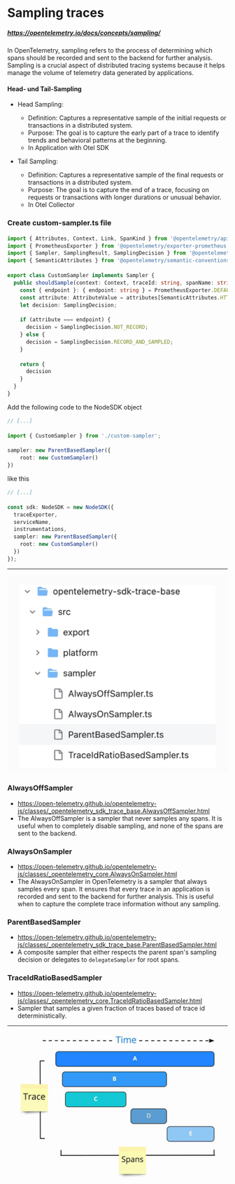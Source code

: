# Sampling traces

##### https://opentelemetry.io/docs/concepts/sampling/

In OpenTelemetry, sampling refers to the process of determining which spans should be recorded and sent to the backend for further analysis. Sampling is a crucial aspect of distributed tracing systems because it helps manage the volume of telemetry data generated by applications.

#### Head- und Tail-Sampling
- Head Sampling:
  * Definition: Captures a representative sample of the initial requests or transactions in a distributed system.
  * Purpose: The goal is to capture the early part of a trace to identify trends and behavioral patterns at the beginning.
  * In Application with Otel SDK
  

- Tail Sampling:
  * Definition: Captures a representative sample of the final requests or transactions in a distributed system.
  * Purpose: The goal is to capture the end of a trace, focusing on requests or transactions with longer durations or unusual behavior.
  * In Otel Collector

### Create custom-sampler.ts file
```typescript
import { Attributes, Context, Link, SpanKind } from '@opentelemetry/api';
import { PrometheusExporter } from '@opentelemetry/exporter-prometheus';
import { Sampler, SamplingResult, SamplingDecision } from '@opentelemetry/sdk-trace-base';
import { SemanticAttributes } from '@opentelemetry/semantic-conventions';

export class CustomSampler implements Sampler {
  public shouldSample(context: Context, traceId: string, spanName: string, spanKind: SpanKind, attributes: Attributes, links: Link[]): SamplingResult {
    const { endpoint }: { endpoint: string } = PrometheusExporter.DEFAULT_OPTIONS;
    const attribute: AttributeValue = attributes[SemanticAttributes.HTTP_TARGET];
    let decision: SamplingDecision;

    if (attribute === endpoint) {
      decision = SamplingDecision.NOT_RECORD;
    } else {
      decision = SamplingDecision.RECORD_AND_SAMPLED;
    }

    return {
      decision
    }
  }
}
```

Add the following code to the NodeSDK object

```typescript
// [...]

import { CustomSampler } from './custom-sampler';

sampler: new ParentBasedSampler({
    root: new CustomSampler()
})
```

like this

```typescript
// [...]

const sdk: NodeSDK = new NodeSDK({
  traceExporter,
  serviceName,
  instrumentations,
  sampler: new ParentBasedSampler({
    root: new CustomSampler()
  })    
});
```

---

![trace-spans.web](assets/samplers.png)

### AlwaysOffSampler
- https://open-telemetry.github.io/opentelemetry-js/classes/_opentelemetry_sdk_trace_base.AlwaysOffSampler.html
- The AlwaysOffSampler is a sampler that never samples any spans. It is useful when to completely disable sampling, and none of the spans are sent to the backend.

### AlwaysOnSampler
- https://open-telemetry.github.io/opentelemetry-js/classes/_opentelemetry_core.AlwaysOnSampler.html
- The AlwaysOnSampler in OpenTelemetry is a sampler that always samples every span. It ensures that every trace in an application is recorded and sent to the backend for further analysis. This is useful when to capture the complete trace information without any sampling.

### ParentBasedSampler
- https://open-telemetry.github.io/opentelemetry-js/classes/_opentelemetry_sdk_trace_base.ParentBasedSampler.html
- A composite sampler that either respects the parent span's sampling decision or delegates to ```delegateSampler``` for root spans.

### TraceIdRatioBasedSampler
- https://open-telemetry.github.io/opentelemetry-js/classes/_opentelemetry_core.TraceIdRatioBasedSampler.html
- Sampler that samples a given fraction of traces based of trace id deterministically.

---

![trace-spans.web](assets/trace-spans.webp)
